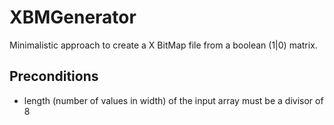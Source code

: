 # XBMGenerator
Minimalistic approach to create a X BitMap file from a boolean (1|0) matrix.

## Preconditions
* length (number of values in width) of the input array must be a divisor of 8
